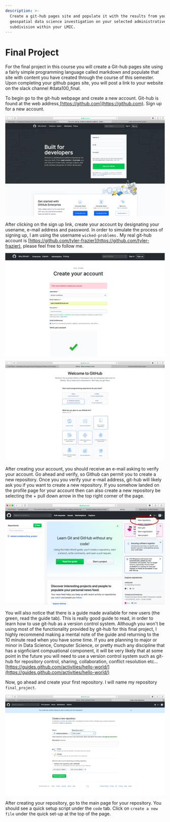 ```yaml
---
description: >-
  Create a git-hub pages site and populate it with the results from your
  geospatial data science investigation on your selected administrative
  subdivision within your LMIC.
---
```


# Final Project

For the final project in this course you will create a Git-hub pages site using a fairly simple programming language called markdown and populate that site with content you have created through the course of this semester.  Upon completing your github pages site, you will post a link to your website on the slack channel \#data100\_final.

To begin go to the git-hub webpage and create a new account.  Git-hub is found at the web address[ ](https://github.com)[https://github.com](https://github.com).  Sign up for a new account.

![](../.gitbook/assets/screen-shot-2019-12-08-at-9.15.32-pm.png)

After clicking on the sign up link, create your account by designating your usename, e-mail address and password.  In order to simulate the process of signing up, I am using the username `wicked-problems.`  My real git-hub account is [https://github.com/tyler-frazier](https://github.com/tyler-frazier), please feel free to follow me.

![](../.gitbook/assets/screen-shot-2019-12-08-at-9.08.29-pm.png)

![](../.gitbook/assets/screen-shot-2019-12-08-at-9.11.13-pm.png)

After creating your account, you should receive an e-mail asking to verify your account.  Go ahead and verify, so Github can permit you to create a new repository.  Once you you verify your e-mail address, git-hub will likely ask you if you want to create a new repository.  If you somehow landed on the profile page for your account then can also create a new repository be selecting the + pull down arrow in the top right corner of the page.

![](../.gitbook/assets/screen-shot-2019-12-08-at-9.28.39-pm.png)

You will also notice that there is a guide made available for new users \(the green, read the guide tab\).  This is really good guide to read, in order to learn how to use git-hub as a version control system.  Although you won't be using most of the functionality provided by git-hub for this final project, I highly recommend making a mental note of the guide and returning to the 10 minute read when you have some time.  If you are planning to major or minor in Data Science, Computer Science, or pretty much any discipline that has a signficiant compuational component, it will be very likely that at some point in the future you will need to use a version control system such as git-hub for repository control, sharing, collaboration, conflict resolution etc...[https://guides.github.com/activities/hello-world/](https://guides.github.com/activities/hello-world/)

Now, go ahead and create your first repository.  I will name my repository `final_project`.

![](../.gitbook/assets/screen-shot-2019-12-08-at-9.09.24-pm.png)

After creating your repository, go to the main page for your repository.  You should see a quick setup script under the `code` tab.  Click on `create a new file` under the quick set-up at the top of the page.



  



 



